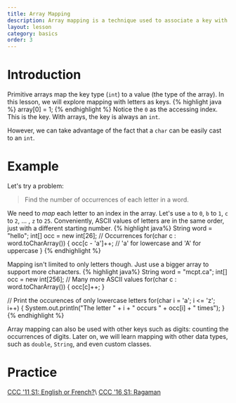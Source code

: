 ```yaml
---
title: Array Mapping
description: Array mapping is a technique used to associate a key with a value.
layout: lesson
category: basics
order: 3
---
```


# Introduction
Primitive arrays map the key type (`int`) to a value (the type of the array). In this lesson, we will explore mapping with letters as keys.
{% highlight java %}
array[0] = 1;
{% endhighlight %}
Notice the `0` as the accessing index. This is the key. With arrays, the key is always an `int`.

However, we can take advantage of the fact that a `char` can be easily cast to an `int`.

# Example
Let's try a problem:
> Find the number of occurrences of each letter in a word.

We need to *map* each letter to an index in the array. Let's use `a` to `0`, `b` to `1`, `c` to `2`, ... , `z` to `25`. Conveniently, ASCII values of letters are in the same order, just with a different starting number.
{% highlight java%}
String word = "hello";
int[] occ = new int[26]; // Occurrences
for(char c : word.toCharArray()) {
	occ[c - 'a']++; // 'a' for lowercase and 'A' for uppercase
}
{% endhighlight %}

Mapping isn't limited to only letters though. Just use a bigger array to support more characters.
{% highlight java%}
String word = "mcpt.ca";
int[] occ = new int[256]; // Many more ASCII values
for(char c : word.toCharArray()) {
	occ[c]++;
}

// Print the occurences of only lowercase letters
for(char i = 'a'; i <= 'z'; i++) {
	System.out.println("The letter " + i + " occurs " + occ[i] + " times");
}
{% endhighlight %}

Array mapping can also be used with other keys such as digits: counting the occurrences of digits. Later on, we will learn mapping with other data types, such as ``double``, ``String``, and even custom classes.

# Practice 
[CCC '11 S1: English or French?](https://dmoj.ca/problem/ccc11s1)\\
[CCC '16 S1: Ragaman](https://dmoj.ca/problem/ccc16s1)